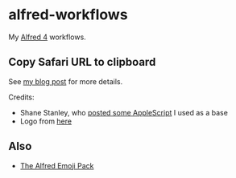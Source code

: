 # alfred-workflows

My [Alfred 4](https://www.alfredapp.com) workflows.
## Copy Safari URL to clipboard

See [my blog post](https://andrew-jones.com/blog/alfred-workflow-copy-url-to-clipboard-as-rich-text/) for more details.

Credits:
* Shane Stanley, who [posted some AppleScript](https://forum.latenightsw.com/t/html-styled-text-in-a-variable/2285/4) I used as a base
* Logo from [here](https://www.emoji.co.uk/files/emoji-one/objects-emoji-one/1922-bookmark.png)

## Also

* [The Alfred Emoji Pack](https://joelcalifa.com/blog/alfred-emoji-snippet-pack/)
